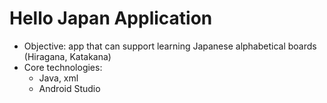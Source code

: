 # Hello Japan Application
- Objective: app that can support learning Japanese alphabetical boards (Hiragana, Katakana)
- Core technologies:
    + Java, xml
    + Android Studio 